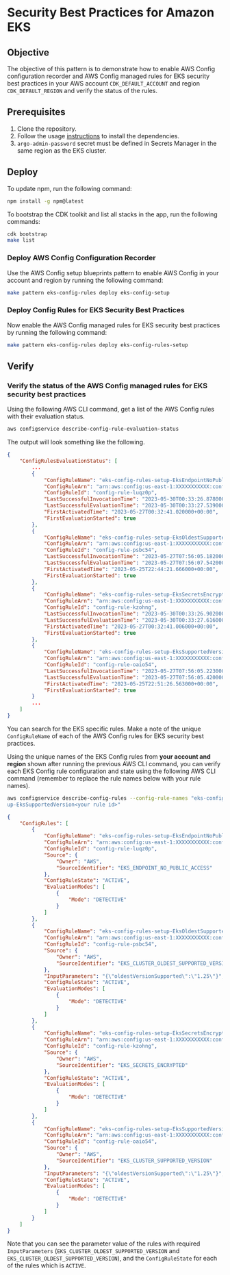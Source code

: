 # Security Best Practices for Amazon EKS

## Objective

The objective of this pattern is to demonstrate how to enable AWS Config configuration recorder and AWS Config managed rules for EKS security best practices in your AWS account `CDK_DEFAULT_ACCOUNT` and region `CDK_DEFAULT_REGION` and verify the status of the rules.

## Prerequisites

1. Clone the repository.
2. Follow the usage [instructions](../../../README.md#usage) to install the dependencies.
3. `argo-admin-password` secret must be defined in Secrets Manager in the same region as the EKS cluster.

## Deploy

To update npm, run the following command:

```bash
npm install -g npm@latest
```

To bootstrap the CDK toolkit and list all stacks in the app, run the following commands:

```bash
cdk bootstrap
make list
```

### Deploy AWS Config Configuration Recorder

Use the AWS Config setup blueprints pattern to enable AWS Config in your account and region by running the following command:

```bash
make pattern eks-config-rules deploy eks-config-setup
```

### Deploy Config Rules for EKS Security Best Practices

Now enable the AWS Config managed rules for EKS security best practices by running the following command:

```bash
make pattern eks-config-rules deploy eks-config-rules-setup
```

## Verify

### Verify the status of the AWS Config managed rules for EKS security best practices

Using the following AWS CLI command, get a list of the AWS Config rules with their evaluation status.

```bash
aws configservice describe-config-rule-evaluation-status
```

The output will look something like the following.

```json
{
    "ConfigRulesEvaluationStatus": [
        ...
        {
            "ConfigRuleName": "eks-config-rules-setup-EksEndpointNoPublicAccess49-37QJEXYZALLB",
            "ConfigRuleArn": "arn:aws:config:us-east-1:XXXXXXXXXXX:config-rule/config-rule-luqz0p",
            "ConfigRuleId": "config-rule-luqz0p",
            "LastSuccessfulInvocationTime": "2023-05-30T00:33:26.878000+00:00",
            "LastSuccessfulEvaluationTime": "2023-05-30T00:33:27.539000+00:00",
            "FirstActivatedTime": "2023-05-27T00:32:41.020000+00:00",
            "FirstEvaluationStarted": true
        },
        {
            "ConfigRuleName": "eks-config-rules-setup-EksOldestSupportedVersionAD-Z65N0TEQSF96",
            "ConfigRuleArn": "arn:aws:config:us-east-1:XXXXXXXXXXX:config-rule/config-rule-psbc54",
            "ConfigRuleId": "config-rule-psbc54",
            "LastSuccessfulInvocationTime": "2023-05-27T07:56:05.182000+00:00",
            "LastSuccessfulEvaluationTime": "2023-05-27T07:56:07.542000+00:00",
            "FirstActivatedTime": "2023-05-25T22:44:21.666000+00:00",
            "FirstEvaluationStarted": true
        },
        {
            "ConfigRuleName": "eks-config-rules-setup-EksSecretsEncrypted7566BFCD-HUQX4WXUDEFA",
            "ConfigRuleArn": "arn:aws:config:us-east-1:XXXXXXXXXXX:config-rule/config-rule-kzohng",
            "ConfigRuleId": "config-rule-kzohng",
            "LastSuccessfulInvocationTime": "2023-05-30T00:33:26.902000+00:00",
            "LastSuccessfulEvaluationTime": "2023-05-30T00:33:27.616000+00:00",
            "FirstActivatedTime": "2023-05-27T00:32:41.006000+00:00",
            "FirstEvaluationStarted": true
        },
        {
            "ConfigRuleName": "eks-config-rules-setup-EksSupportedVersionCDB3159A-1VNH10LGMMJX",
            "ConfigRuleArn": "arn:aws:config:us-east-1:XXXXXXXXXXX:config-rule/config-rule-oaio54",
            "ConfigRuleId": "config-rule-oaio54",
            "LastSuccessfulInvocationTime": "2023-05-27T07:56:05.223000+00:00",
            "LastSuccessfulEvaluationTime": "2023-05-27T07:56:05.420000+00:00",
            "FirstActivatedTime": "2023-05-25T22:51:26.563000+00:00",
            "FirstEvaluationStarted": true
        }
        ...
    ]
}
```

You can search for the EKS specific rules. Make a note of the unique `ConfigRuleName` of each of the AWS Config rules for EKS security best practices.

Using the unique names of the EKS Config rules from **your account and region** shown after running the previous AWS CLI command, you can verify each EKS Config rule configuration and state using the following AWS CLI command (remember to replace the rule names below with your rule names).

```bash
aws configservice describe-config-rules --config-rule-names "eks-config-rules-setup-EksEndpointNoPublicAccess<your rule id>" "eks-config-rules-setup-EksOldestSupportedVersion<your rule id>" "eks-config-rules-setup-EksSecretsEncrypted<your rule id>" "eks-config-rules-set
up-EksSupportedVersion<your rule id>"
```

```json
{
    "ConfigRules": [
        {
            "ConfigRuleName": "eks-config-rules-setup-EksEndpointNoPublicAccess49-37QJEXYZALLB",
            "ConfigRuleArn": "arn:aws:config:us-east-1:XXXXXXXXXXX:config-rule/config-rule-luqz0p",
            "ConfigRuleId": "config-rule-luqz0p",
            "Source": {
                "Owner": "AWS",
                "SourceIdentifier": "EKS_ENDPOINT_NO_PUBLIC_ACCESS"
            },
            "ConfigRuleState": "ACTIVE",
            "EvaluationModes": [
                {
                    "Mode": "DETECTIVE"
                }
            ]
        },
        {
            "ConfigRuleName": "eks-config-rules-setup-EksOldestSupportedVersionAD-Z65N0TEQSF96",
            "ConfigRuleArn": "arn:aws:config:us-east-1:XXXXXXXXXXX:config-rule/config-rule-psbc54",
            "ConfigRuleId": "config-rule-psbc54",
            "Source": {
                "Owner": "AWS",
                "SourceIdentifier": "EKS_CLUSTER_OLDEST_SUPPORTED_VERSION"
            },
            "InputParameters": "{\"oldestVersionSupported\":\"1.25\"}",
            "ConfigRuleState": "ACTIVE",
            "EvaluationModes": [
                {
                    "Mode": "DETECTIVE"
                }
            ]
        },
        {
            "ConfigRuleName": "eks-config-rules-setup-EksSecretsEncrypted7566BFCD-HUQX4WXUDEFA",
            "ConfigRuleArn": "arn:aws:config:us-east-1:XXXXXXXXXXX:config-rule/config-rule-kzohng",
            "ConfigRuleId": "config-rule-kzohng",
            "Source": {
                "Owner": "AWS",
                "SourceIdentifier": "EKS_SECRETS_ENCRYPTED"
            },
            "ConfigRuleState": "ACTIVE",
            "EvaluationModes": [
                {
                    "Mode": "DETECTIVE"
                }
            ]
        },
        {
            "ConfigRuleName": "eks-config-rules-setup-EksSupportedVersionCDB3159A-1VNH10LGMMJX",
            "ConfigRuleArn": "arn:aws:config:us-east-1:XXXXXXXXXXX:config-rule/config-rule-oaio54",
            "ConfigRuleId": "config-rule-oaio54",
            "Source": {
                "Owner": "AWS",
                "SourceIdentifier": "EKS_CLUSTER_SUPPORTED_VERSION"
            },
            "InputParameters": "{\"oldestVersionSupported\":\"1.25\"}",
            "ConfigRuleState": "ACTIVE",
            "EvaluationModes": [
                {
                    "Mode": "DETECTIVE"
                }
            ]
        }
    ]
}
```

Note that you can see the parameter value of the rules with required `InputParameters` (`EKS_CLUSTER_OLDEST_SUPPORTED_VERSION` and `EKS_CLUSTER_OLDEST_SUPPORTED_VERSION`), and the `ConfigRuleState` for each of the rules which is `ACTIVE`.
